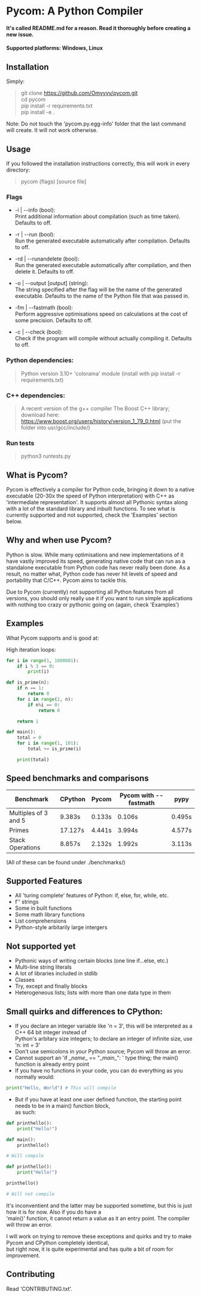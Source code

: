 # Pycom: A Python Compiler

#### It's called README.md for a reason. Read it thoroughly before creating a new issue.

#### Supported platforms: Windows, Linux

## Installation

Simply:
> git clone https://github.com/Omyyyy/pycom.git \
> cd pycom\
> pip install -r requirements.txt\
> pip install -e .

Note: Do not touch the 'pycom.py.egg-info' folder that the last command will create. It will not work otherwise.

## Usage

If you followed the installation instructions correctly, this will work in every directory:

> pycom (flags) [source file]

### Flags
* -i | --info (bool):\
    Print additional information about compilation (such as time taken). Defaults to off.

* -r | --run (bool):\
    Run the generated executable automatically after compilation. Defaults to off.

* -rd | --runandelete (bool):\
    Run the generated executable automatically after compilation, and then delete it. Defaults to off.

* -o | --output [output] (string):\
    The string specified after the flag will be the name of the generated executable. Defaults to the name of the Python file that was passed in.

* -fm | --fastmath (bool):\
    Perform aggressive optimisations speed on calculations at the cost of some precision. Defaults to off.

* -c | --check (bool):\
    Check if the program will compile without actually compiling it. Defaults to off.

### Python dependencies:
> Python version 3.10+
> 'colorama' module (install with pip install -r requirements.txt)

### C++ dependencies:
> A recent version of the g++ compiler
> The Boost C++ library; download here: https://www.boost.org/users/history/version_1_79_0.html (put the folder into usr/gcc/include/)

### Run tests

> python3 runtests.py

## What is Pycom?

Pycom is effectively a compiler for Python code, bringing it down to a native executable (20-30x the speed of Python interpretation) with C++ as 'intermediate representation'. It supports almost all Pythonic syntax along with a lot of the standard library and inbuilt functions. To see what is currently supported and not supported, check the 'Examples' section below.

## Why and when use Pycom?

Python is slow. While many optimisations and new implementations of it have vastly improved its speed, generating native code that can run as a standalone executable from Python code has never really been done. As a result, no matter what, Python code has never hit levels of speed and portability that C/C++. Pycom aims to tackle this.

Due to Pycom (currently) not supporting all Python features from all versions, you should only really use it if you want to run simple applications with nothing too crazy or pythonic going on (again, check 'Examples')

## Examples

What Pycom supports and is good at:

High iteration loops:

```py
for i in range(1, 1000001):
    if i % 3 == 0:
        print(i)
```

```py
def is_prime(n):
    if n == 1:
        return 0
    for i in range(2, n):
        if n%i == 0:
            return 0

    return 1

def main():
    total = 0
    for i in range(1, 101):
        total += is_prime(i)

    print(total)
```

## Speed benchmarks and comparisons

| Benchmark | CPython | Pycom | Pycom with --fastmath | pypy | 
| ----------- | ----------- | ----------- | ----------- | ----------- |
| Multiples of 3 and 5 | 9.383s | 0.133s | 0.106s | 0.495s |
| Primes | 17.127s | 4.441s | 3.994s | 4.577s |
| Stack Operations | 8.857s | 2.132s | 1.992s | 3.113s |

(All of these can be found under ./benchmarks/)

## Supported Features

- All 'turing complete' features of Python: if, else, for, while, etc.
- f'' strings
- Some in built functions
- Some math library functions
- List comprehensions
- Python-style arbitarily large intergers

## Not supported yet

- Pythonic ways of writing certain blocks (one line if...else, etc.)
- Multi-line string literals
- A lot of libraries included in stdlib
- Classes
- Try, except and finally blocks
- Heterogeneous lists; lists with more than one data type in them

## Small quirks and differences to CPython:

- If you declare an integer variable like 'n = 3', this will be interpreted as a C++ 64 bit integer instead of\
Python's arbitary size integers; to declare an integer of infinite size, use 'n: int = 3'
- Don't use semicolons in your Python source; Pycom will throw an error.
- Cannot support an 'if \__name__ == "\__main__": ' type thing; the main() function is already entry point
- If you have no functions in your code, you can do everything as you normally would:
```py
print("Hello, World") # This will compile
```
- But if you have at least one user defined function, the starting point needs to be in a main() function block,\
as such:
```py
def printhello():
    print("Hello!")

def main():
    printhello() 

# Will compile 
```

```py
def printhello():
    print("Hello!")

printhello() 

# Will not compile
```

It's inconventient and the latter may be supported sometime, but this is just how it is for now. Also if you do have a\
'main()' function, it cannot return a value as it an entry point. The compiler will throw an error.

I will work on trying to remove these exceptions and quirks and try to make Pycom and CPython completely identical,\
but right now, it is quite experimental and has quite a bit of room for improvement.

## Contributing

Read 'CONTRIBUTING.txt'.

